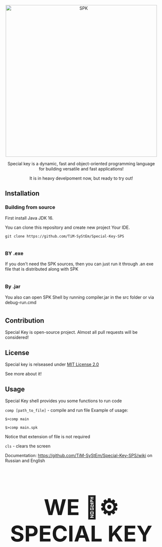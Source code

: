 <div align="center">
  <img src="branding/icon.png" width="500" alt="SPK">
  
Special key is a dynamic, fast and object-oriented programming language for building versatile and fast applications!

It is in heavy develpoment now, but ready to try out!
</div>

## Installation
### Building from source
First install Java JDK 16.

You can clone this repository and create new project Your IDE.

`
git clone https://github.com/TiM-SyStEm/Special-Key-SPS
`
#
### BY .exe
If you don't need the SPK sources, then you can just run it through .an exe file that is distributed along with SPK
#
### By .jar
You also can open SPK Shell by running compiler.jar in the src folder or via debug-run.cmd
#
## Contribution
Special Key is open-source project. Almost all pull requests will be considered!

## License
Special key is relseased under <a href="https://en.wikipedia.org/w/index.php?search=MIT%20License&title=Special%3ASearch&ns0=1">MIT License 2.0</a>

See more about it!

## Usage
Special Key shell provides you some functions to run code

`comp [path_to_file]` - compile and run file
Example of usage:

`$>comp main`

`$>comp main.spk`

Notice that extension of file is not required

`cls` - clears the screen

Documentation: https://github.com/TiM-SyStEm/Special-Key-SPS/wiki on Russian and English

<h1 align="middle" style="font-size: 72px;">WE 💖⚙️ SPECIAL KEY</h1>
